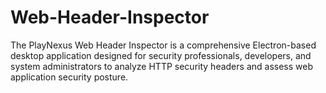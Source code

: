 # Web-Header-Inspector
The PlayNexus Web Header Inspector is a comprehensive Electron-based desktop application designed for security professionals, developers, and system administrators to analyze HTTP security headers and assess web application security posture.

